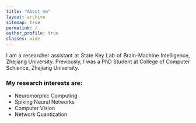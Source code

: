```yaml
---
title: "About me"
layout: archive
sitemap: true
permalink: /
author_profile: true
classes: wide
---
```


<!-- <img src="/assets/images/research.png" width="420px" align="right" style="display:block;margin-bottom:25px;margin-left:auto;margin-right:auto;padding-left: 25px;padding-right: 25px;" z-index="1" /> -->

<p style="text-align: justify">
I am a researcher assistant at State Key Lab of Brain-Machine Intelligence, Zhejiang University.
Previously, I was a PhD Student at College of Computer Schience, Zhejiang University.
</p>

### My research interests are:
- Neuromorphic Computing
- Spiking Neural Networks
- Computer Vision
- Network Quantization

